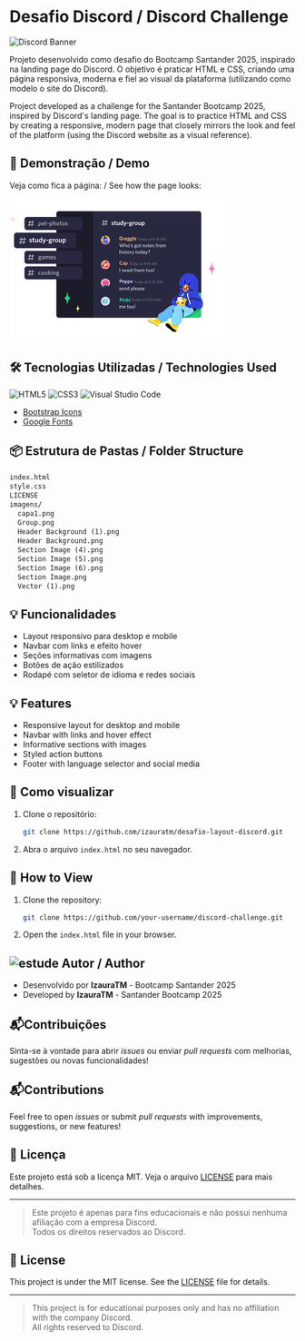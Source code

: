 # Desafio Discord / Discord Challenge

![Discord Banner](https://github.com/user-attachments/assets/990ef7ab-766c-41e1-819b-6c3def8ef40a)

Projeto desenvolvido como desafio do Bootcamp Santander 2025, inspirado na landing page do Discord. O objetivo é praticar HTML e CSS, criando uma página responsiva, moderna e fiel ao visual da plataforma (utilizando como modelo o site do Discord).

Project developed as a challenge for the Santander Bootcamp 2025, inspired by Discord's landing page. The goal is to practice HTML and CSS by creating a responsive, modern page that closely mirrors the look and feel of the platform (using the Discord website as a visual reference).
## 🚀 Demonstração / Demo

Veja como fica a página: / See how the page looks:

![Preview](imagens/Section%20Image.png)

## 🛠️ Tecnologias Utilizadas / Technologies Used

![HTML5](https://img.shields.io/badge/HTML5-E34F26?style=for-the-badge&logo=html5&logoColor=white)
![CSS3](https://img.shields.io/badge/CSS3-1572B6?style=for-the-badge&logo=css3&logoColor=white)
![Visual Studio Code](https://img.shields.io/badge/Editor-VS%20Code-007ACC?style=for-the-badge&logo=visual-studio-code&logoColor=white)
- [Bootstrap Icons](https://icons.getbootstrap.com/)
- [Google Fonts](https://fonts.google.com/)

## 📦 Estrutura de Pastas / Folder Structure

```
index.html
style.css
LICENSE
imagens/
  capa1.png
  Group.png
  Header Background (1).png
  Header Background.png
  Section Image (4).png
  Section Image (5).png
  Section Image (6).png
  Section Image.png
  Vector (1).png
```

## 💡 Funcionalidades 

- Layout responsivo para desktop e mobile
- Navbar com links e efeito hover
- Seções informativas com imagens
- Botões de ação estilizados
- Rodapé com seletor de idioma e redes sociais

## 💡 Features

- Responsive layout for desktop and mobile
- Navbar with links and hover effect
- Informative sections with images
- Styled action buttons
- Footer with language selector and social media

## 📲 Como visualizar

1. Clone o repositório:
   ```sh
   git clone https://github.com/izauratm/desafio-layout-discord.git
   ```
2. Abra o arquivo `index.html` no seu navegador.

## 📲 How to View

1. Clone the repository:
   ```sh
   git clone https://github.com/your-username/discord-challenge.git
   ```
2. Open the `index.html` file in your browser.   

## ![estude](https://github.com/user-attachments/assets/f2f58f4e-c422-49af-8d03-67dfa175a54a) Autor / Author
* Desenvolvido por **IzauraTM**  -  Bootcamp Santander 2025
* Developed by **IzauraTM**  -  Santander Bootcamp 2025

## 📬Contribuições
Sinta-se à vontade para abrir _issues_ ou enviar _pull requests_ com melhorias, sugestões ou novas funcionalidades!

## 📬Contributions
Feel free to open _issues_ or submit _pull requests_ with improvements, suggestions, or new features!

## 📝 Licença

Este projeto está sob a licença MIT. Veja o arquivo [LICENSE](LICENSE) para mais detalhes.

---

> Este projeto é apenas para fins educacionais e não possui nenhuma afiliação com a empresa Discord.  
> Todos os direitos reservados ao Discord.

## 📝 License

This project is under the MIT license. See the [LICENSE](LICENSE) file for details.

---

> This project is for educational purposes only and has no affiliation with the company Discord.  
> All rights reserved to Discord. 
